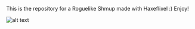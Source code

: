 This is the repository for a Roguelike Shmup made with Haxeflixel :) 
Enjoy!

![alt text](http://i.imgur.com/n6b2Bj6.gif "Logo Title Text 1")
